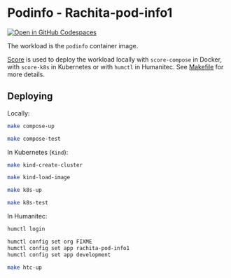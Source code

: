 # Podinfo - Rachita-pod-info1

[![Open in GitHub Codespaces](https://github.com/codespaces/badge.svg)](https://codespaces.new/162551011/rachita-pod-info1)

The workload is the `podinfo` container image.

[Score](https://score.dev/) is used to deploy the workload locally with `score-compose` in Docker, with `score-k8s` in Kubernetes or with `humctl` in Humanitec. See [Makefile](Makefile) for more details.

## Deploying

Locally:
```bash
make compose-up

make compose-test
```

In Kubernetes (`Kind`):
```bash
make kind-create-cluster

make kind-load-image

make k8s-up

make k8s-test
```

In Humanitec:
```bash
humctl login

humctl config set org FIXME
humctl config set app rachita-pod-info1
humctl config set app development

make htc-up
```
